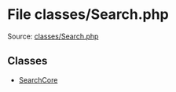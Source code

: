 File classes/Search.php
=========

Source: [classes/Search.php](https://github.com/PrestaShop/PrestaShop/blob/1.6.0.14/classes/Search.php)


Classes
-------

* [SearchCore](class.SearchCore.md)


